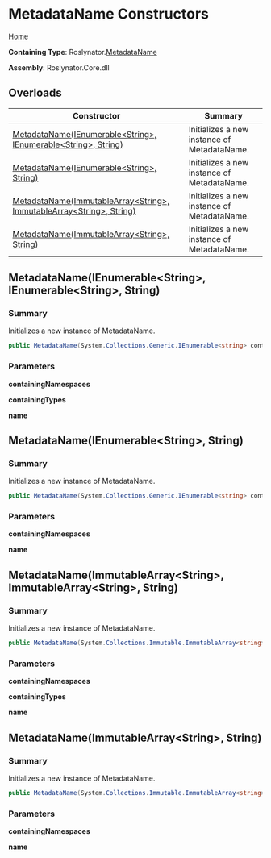 # MetadataName Constructors

[Home](../../../README.md)

**Containing Type**: Roslynator\.[MetadataName](../README.md)

**Assembly**: Roslynator\.Core\.dll

## Overloads

| Constructor | Summary |
| ----------- | ------- |
| [MetadataName(IEnumerable\<String>, IEnumerable\<String>, String)](#Roslynator_MetadataName__ctor_System_Collections_Generic_IEnumerable_System_String__System_Collections_Generic_IEnumerable_System_String__System_String_) | Initializes a new instance of MetadataName\. |
| [MetadataName(IEnumerable\<String>, String)](#Roslynator_MetadataName__ctor_System_Collections_Generic_IEnumerable_System_String__System_String_) | Initializes a new instance of MetadataName\. |
| [MetadataName(ImmutableArray\<String>, ImmutableArray\<String>, String)](#Roslynator_MetadataName__ctor_System_Collections_Immutable_ImmutableArray_System_String__System_Collections_Immutable_ImmutableArray_System_String__System_String_) | Initializes a new instance of MetadataName\. |
| [MetadataName(ImmutableArray\<String>, String)](#Roslynator_MetadataName__ctor_System_Collections_Immutable_ImmutableArray_System_String__System_String_) | Initializes a new instance of MetadataName\. |

## MetadataName\(IEnumerable\<String>, IEnumerable\<String>, String\) <a name="Roslynator_MetadataName__ctor_System_Collections_Generic_IEnumerable_System_String__System_Collections_Generic_IEnumerable_System_String__System_String_"></a>

### Summary

Initializes a new instance of MetadataName\.

```csharp
public MetadataName(System.Collections.Generic.IEnumerable<string> containingNamespaces, System.Collections.Generic.IEnumerable<string> containingTypes, string name)
```

### Parameters

**containingNamespaces**

**containingTypes**

**name**

## MetadataName\(IEnumerable\<String>, String\) <a name="Roslynator_MetadataName__ctor_System_Collections_Generic_IEnumerable_System_String__System_String_"></a>

### Summary

Initializes a new instance of MetadataName\.

```csharp
public MetadataName(System.Collections.Generic.IEnumerable<string> containingNamespaces, string name)
```

### Parameters

**containingNamespaces**

**name**

## MetadataName\(ImmutableArray\<String>, ImmutableArray\<String>, String\) <a name="Roslynator_MetadataName__ctor_System_Collections_Immutable_ImmutableArray_System_String__System_Collections_Immutable_ImmutableArray_System_String__System_String_"></a>

### Summary

Initializes a new instance of MetadataName\.

```csharp
public MetadataName(System.Collections.Immutable.ImmutableArray<string> containingNamespaces, System.Collections.Immutable.ImmutableArray<string> containingTypes, string name)
```

### Parameters

**containingNamespaces**

**containingTypes**

**name**

## MetadataName\(ImmutableArray\<String>, String\) <a name="Roslynator_MetadataName__ctor_System_Collections_Immutable_ImmutableArray_System_String__System_String_"></a>

### Summary

Initializes a new instance of MetadataName\.

```csharp
public MetadataName(System.Collections.Immutable.ImmutableArray<string> containingNamespaces, string name)
```

### Parameters

**containingNamespaces**

**name**